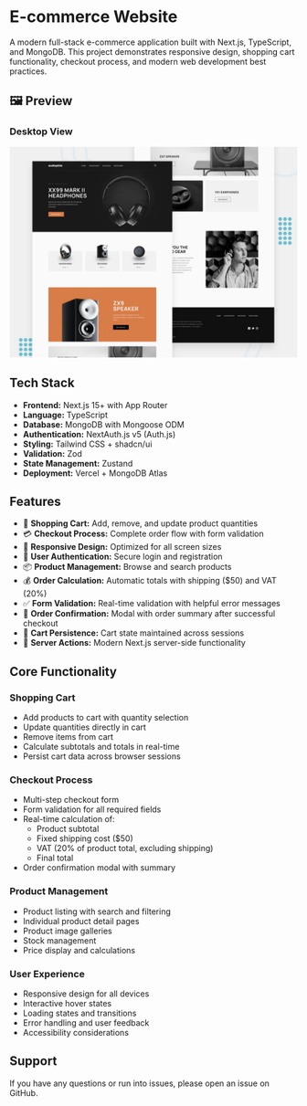 # E-commerce Website

A modern full-stack e-commerce application built with Next.js, TypeScript, and MongoDB. This project demonstrates responsive design, shopping cart functionality, checkout process, and modern web development best practices.

## 🖼️ Preview

### Desktop View
![Desktop](/public/preview.jpg)

## Tech Stack

- **Frontend:** Next.js 15+ with App Router
- **Language:** TypeScript
- **Database:** MongoDB with Mongoose ODM
- **Authentication:** NextAuth.js v5 (Auth.js)
- **Styling:** Tailwind CSS + shadcn/ui
- **Validation:** Zod
- **State Management:** Zustand
- **Deployment:** Vercel + MongoDB Atlas

## Features

- 🛒 **Shopping Cart:** Add, remove, and update product quantities
- 💳 **Checkout Process:** Complete order flow with form validation
- 📱 **Responsive Design:** Optimized for all screen sizes
- 🔐 **User Authentication:** Secure login and registration
- 📦 **Product Management:** Browse and search products
- 💰 **Order Calculation:** Automatic totals with shipping ($50) and VAT (20%)
- ✅ **Form Validation:** Real-time validation with helpful error messages
- 🎯 **Order Confirmation:** Modal with order summary after successful checkout
- 💾 **Cart Persistence:** Cart state maintained across sessions
- 🚀 **Server Actions:** Modern Next.js server-side functionality

## Core Functionality

### Shopping Cart
- Add products to cart with quantity selection
- Update quantities directly in cart
- Remove items from cart
- Calculate subtotals and totals in real-time
- Persist cart data across browser sessions

### Checkout Process
- Multi-step checkout form
- Form validation for all required fields
- Real-time calculation of:
  - Product subtotal
  - Fixed shipping cost ($50)
  - VAT (20% of product total, excluding shipping)
  - Final total
- Order confirmation modal with summary

### Product Management
- Product listing with search and filtering
- Individual product detail pages
- Product image galleries
- Stock management
- Price display and calculations

### User Experience
- Responsive design for all devices
- Interactive hover states
- Loading states and transitions
- Error handling and user feedback
- Accessibility considerations

## Support

If you have any questions or run into issues, please open an issue on GitHub.
